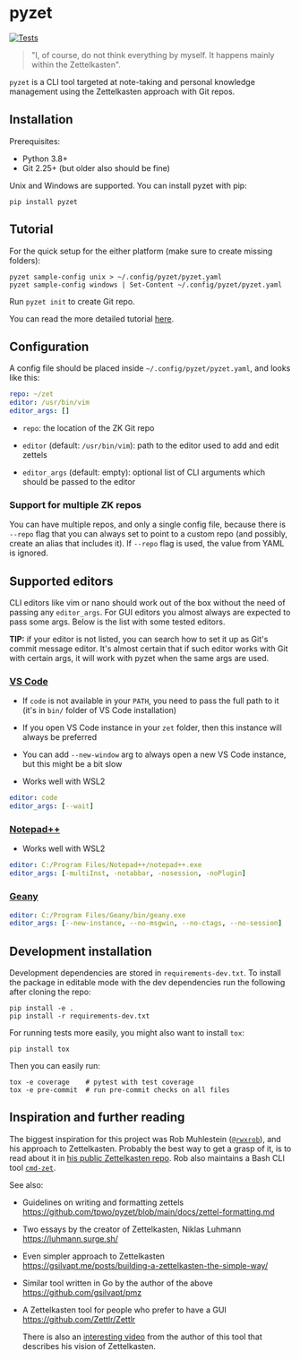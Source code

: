 # pyzet

[![Tests](https://github.com/tpwo/pyzet/actions/workflows/tests.yml/badge.svg?branch=main)](https://github.com/tpwo/pyzet/actions/workflows/tests.yml)

> "I, of course, do not think everything by myself. It happens mainly
> within the Zettelkasten".

`pyzet` is a CLI tool targeted at note-taking and personal knowledge
management using the Zettelkasten approach with Git repos.

## Installation

Prerequisites:

* Python 3.8+
* Git 2.25+ (but older also should be fine)

Unix and Windows are supported. You can install pyzet with pip:

    pip install pyzet

## Tutorial

For the quick setup for the either platform (make sure to create missing
folders):

    pyzet sample-config unix > ~/.config/pyzet/pyzet.yaml
    pyzet sample-config windows | Set-Content ~/.config/pyzet/pyzet.yaml

Run `pyzet init` to create Git repo.

You can read the more detailed tutorial
[here](https://github.com/tpwo/pyzet/blob/main/docs/tutorial.md).

## Configuration

A config file should be placed inside `~/.config/pyzet/pyzet.yaml`, and
looks like this:

```yaml
repo: ~/zet
editor: /usr/bin/vim
editor_args: []
```

* `repo`: the location of the ZK Git repo

* `editor` (default: `/usr/bin/vim`): path to the editor used to add and
  edit zettels

* `editor_args` (default: empty): optional list of CLI arguments which
  should be passed to the editor

### Support for multiple ZK repos

You can have multiple repos, and only a single config file, because
there is `--repo` flag that you can always set to point to a custom repo
(and possibly, create an alias that includes it). If `--repo` flag is
used, the value from YAML is ignored.

## Supported editors

CLI editors like vim or nano should work out of the box without the need
of passing any `editor_args`. For GUI editors you almost always are
expected to pass some args. Below is the list with some tested editors.

**TIP:** if your editor is not listed, you can search how to set it up as
Git's commit message editor. It's almost certain that if such editor
works with Git with certain args, it will work with pyzet when the same
args are used.

### [VS Code](https://code.visualstudio.com/)

* If `code` is not available in your `PATH`, you need to pass the full
  path to it (it's in `bin/` folder of VS Code installation)

* If you open VS Code instance in your `zet` folder, then this instance
  will always be preferred

* You can add `--new-window` arg to always open a new VS Code instance,
  but this might be a bit slow

* Works well with WSL2

```yaml
editor: code
editor_args: [--wait]
```

### [Notepad++](https://notepad-plus-plus.org/)

* Works well with WSL2

```yaml
editor: C:/Program Files/Notepad++/notepad++.exe
editor_args: [-multiInst, -notabbar, -nosession, -noPlugin]
```

### [Geany](https://www.geany.org/)

```yaml
editor: C:/Program Files/Geany/bin/geany.exe
editor_args: [--new-instance, --no-msgwin, --no-ctags, --no-session]
```

## Development installation

Development dependencies are stored in `requirements-dev.txt`. To
install the package in editable mode with the dev dependencies run the
following after cloning the repo:

    pip install -e .
    pip install -r requirements-dev.txt

For running tests more easily, you might also want to install `tox`:

    pip install tox

Then you can easily run:

    tox -e coverage    # pytest with test coverage
    tox -e pre-commit  # run pre-commit checks on all files

## Inspiration and further reading

The biggest inspiration for this project was Rob Muhlestein
([`@rwxrob`](https://github.com/rwxrob)), and his approach to
Zettelkasten. Probably the best way to get a grasp of it, is to read
about it in [his public Zettelkasten
repo](https://github.com/rwxrob/zet/blob/main/README.md). Rob also
maintains a Bash CLI tool
[`cmd-zet`](https://github.com/rwxrob/cmd-zet).

See also:

* Guidelines on writing and formatting zettels\
  <https://github.com/tpwo/pyzet/blob/main/docs/zettel-formatting.md>

* Two essays by the creator of Zettelkasten, Niklas Luhmann\
  <https://luhmann.surge.sh/>

* Even simpler approach to Zettelkasten\
  <https://gsilvapt.me/posts/building-a-zettelkasten-the-simple-way/>

* Similar tool written in Go by the author of the above\
  <https://github.com/gsilvapt/pmz>

* A Zettelkasten tool for people who prefer to have a GUI\
  <https://github.com/Zettlr/Zettlr>

  There is also an [interesting video](https://youtu.be/c5Tst3-zcWI)
  from the author of this tool that describes his vision of
  Zettelkasten.

